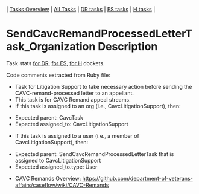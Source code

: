| [Tasks Overview](../tasks-overview.md) | [All Tasks](../alltasks.md) | [DR tasks](../docket-DR/tasklist.md) | [ES tasks](../docket-ES/tasklist.md) | [H tasks](../docket-H/tasklist.md) |
# SendCavcRemandProcessedLetterTask_Organization Description

Task stats [for DR](../docket-DR/SendCavcRemandProcessedLetterTask_Organization.md), [for ES](../docket-ES/SendCavcRemandProcessedLetterTask_Organization.md), [for H](../docket-H/SendCavcRemandProcessedLetterTask_Organization.md) dockets.


<!-- class_comments:begin -->
<!-- Do not modify within this block; modify associated rb file instead and run comments_to_descriptions.py. -->
Code comments extracted from Ruby file:
* Task for Litigation Support to take necessary action before sending the CAVC-remand-processed letter to an appellant.
* This task is for CAVC Remand appeal streams.
* If this task is assigned to an org (i.e., CavcLitigationSupport), then:
- Expected parent: CavcTask
- Expected assigned_to: CavcLitigationSupport
* If this task is assigned to a user (i.e., a member of CavcLitigationSupport), then:
- Expected parent: SendCavcRemandProcessedLetterTask that is assigned to CavcLitigationSupport
- Expected assigned_to.type: User
  
* CAVC Remands Overview: https://github.com/department-of-veterans-affairs/caseflow/wiki/CAVC-Remands
<!-- class_comments:end -->
